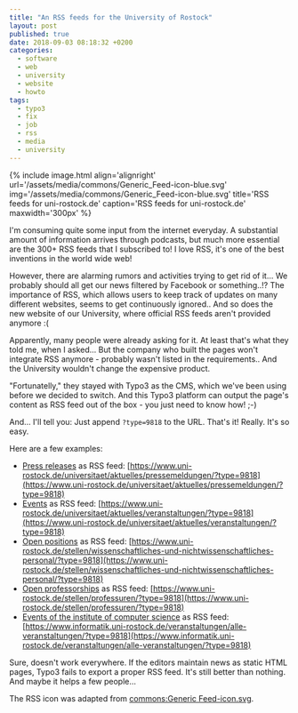 ```yaml
---
title: "An RSS feeds for the University of Rostock"
layout: post
published: true
date: 2018-09-03 08:18:32 +0200
categories:
  - software
  - web
  - university
  - website
  - howto
tags:
  - typo3
  - fix
  - job
  - rss
  - media
  - university
---
```


{% include image.html align='alignright' url='/assets/media/commons/Generic_Feed-icon-blue.svg' img='/assets/media/commons/Generic_Feed-icon-blue.svg' title='RSS feeds for uni-rostock.de' caption='RSS feeds for uni-rostock.de' maxwidth='300px' %}

I'm consuming quite some input from the internet everyday.
A substantial amount of information arrives through podcasts, but much more essential are the 300+ RSS feeds that I subscribed to!
I love RSS, it's one of the best inventions in the world wide web!

However, there are alarming rumors and activities trying to get rid of it...
We probably should all get our news filtered by Facebook or something..!?
The importance of RSS, which allows users to keep track of updates on many different websites, seems to get continuously ignored..
And so does the new website of our University, where official RSS feeds aren't provided anymore :(

Apparently, many people were already asking for it.
At least that's what they told me, when I asked...
But the company who built the pages won't integrate RSS anymore - probably wasn't listed in the requirements..
And the University wouldn't change the expensive product.

"Fortunatelly," they stayed with Typo3 as the CMS, which we've been using before we decided to switch.
And this Typo3 platform can output the page's content as RSS feed out of the box - you just need to know how! ;-)

And... I'll tell you: Just append `?type=9818` to the URL.
That's it! Really. It's so easy.

Here are a few examples:

* [Press releases](https://www.uni-rostock.de/universitaet/aktuelles/pressemeldungen/) as RSS feed: [https://www.uni-rostock.de/universitaet/aktuelles/pressemeldungen/?type=9818](https://www.uni-rostock.de/universitaet/aktuelles/pressemeldungen/?type=9818)
* [Events](https://www.uni-rostock.de/universitaet/aktuelles/veranstaltungen/) as RSS feed: [https://www.uni-rostock.de/universitaet/aktuelles/veranstaltungen/?type=9818](https://www.uni-rostock.de/universitaet/aktuelles/veranstaltungen/?type=9818)
* [Open positions](https://www.uni-rostock.de/stellen/wissenschaftliches-und-nichtwissenschaftliches-personal/) as RSS feed: [https://www.uni-rostock.de/stellen/wissenschaftliches-und-nichtwissenschaftliches-personal/?type=9818](https://www.uni-rostock.de/stellen/wissenschaftliches-und-nichtwissenschaftliches-personal/?type=9818)
* [Open professorships](https://www.uni-rostock.de/stellen/professuren/) as RSS feed: [https://www.uni-rostock.de/stellen/professuren/?type=9818](https://www.uni-rostock.de/stellen/professuren/?type=9818)
* [Events of the institute of computer science](https://www.informatik.uni-rostock.de/veranstaltungen/alle-veranstaltungen/) as RSS feed: [https://www.informatik.uni-rostock.de/veranstaltungen/alle-veranstaltungen/?type=9818](https://www.informatik.uni-rostock.de/veranstaltungen/alle-veranstaltungen/?type=9818)


Sure, doesn't work everywhere.
If the editors maintain news as static HTML pages, Typo3 fails to export a proper RSS feed.
It's still better than nothing.
And maybe it helps a few people...


The RSS icon was adapted from [commons:Generic Feed-icon.svg](https://commons.wikimedia.org/wiki/RSS_icons).
